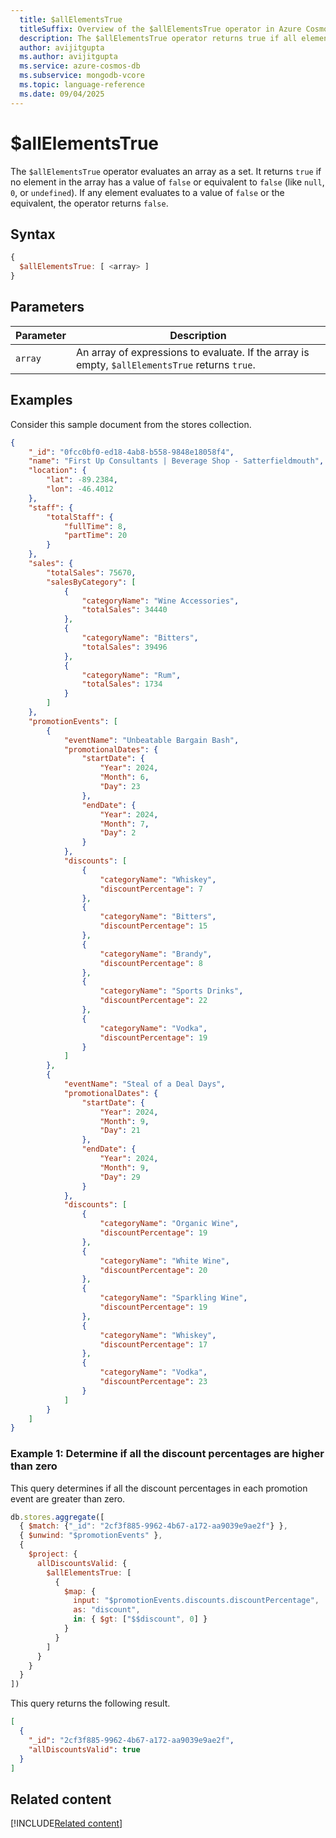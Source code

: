 ```yaml
---
  title: $allElementsTrue
  titleSuffix: Overview of the $allElementsTrue operator in Azure Cosmos DB for MongoDB (vCore)
  description: The $allElementsTrue operator returns true if all elements in an array evaluate to true.
  author: avijitgupta
  ms.author: avijitgupta
  ms.service: azure-cosmos-db
  ms.subservice: mongodb-vcore
  ms.topic: language-reference
  ms.date: 09/04/2025
---
```


# $allElementsTrue

The `$allElementsTrue` operator evaluates an array as a set. It returns `true` if no element in the array has a value of `false` or equivalent to `false` (like `null`, `0`, or `undefined`). If any element evaluates to a value of `false` or the equivalent, the operator returns `false`.

## Syntax

```javascript
{
  $allElementsTrue: [ <array> ]
}
```

## Parameters

| Parameter | Description |
| --- | --- |
| `array` | An array of expressions to evaluate. If the array is empty, `$allElementsTrue` returns `true`. |

## Examples

Consider this sample document from the stores collection.

```json
{
    "_id": "0fcc0bf0-ed18-4ab8-b558-9848e18058f4",
    "name": "First Up Consultants | Beverage Shop - Satterfieldmouth",
    "location": {
        "lat": -89.2384,
        "lon": -46.4012
    },
    "staff": {
        "totalStaff": {
            "fullTime": 8,
            "partTime": 20
        }
    },
    "sales": {
        "totalSales": 75670,
        "salesByCategory": [
            {
                "categoryName": "Wine Accessories",
                "totalSales": 34440
            },
            {
                "categoryName": "Bitters",
                "totalSales": 39496
            },
            {
                "categoryName": "Rum",
                "totalSales": 1734
            }
        ]
    },
    "promotionEvents": [
        {
            "eventName": "Unbeatable Bargain Bash",
            "promotionalDates": {
                "startDate": {
                    "Year": 2024,
                    "Month": 6,
                    "Day": 23
                },
                "endDate": {
                    "Year": 2024,
                    "Month": 7,
                    "Day": 2
                }
            },
            "discounts": [
                {
                    "categoryName": "Whiskey",
                    "discountPercentage": 7
                },
                {
                    "categoryName": "Bitters",
                    "discountPercentage": 15
                },
                {
                    "categoryName": "Brandy",
                    "discountPercentage": 8
                },
                {
                    "categoryName": "Sports Drinks",
                    "discountPercentage": 22
                },
                {
                    "categoryName": "Vodka",
                    "discountPercentage": 19
                }
            ]
        },
        {
            "eventName": "Steal of a Deal Days",
            "promotionalDates": {
                "startDate": {
                    "Year": 2024,
                    "Month": 9,
                    "Day": 21
                },
                "endDate": {
                    "Year": 2024,
                    "Month": 9,
                    "Day": 29
                }
            },
            "discounts": [
                {
                    "categoryName": "Organic Wine",
                    "discountPercentage": 19
                },
                {
                    "categoryName": "White Wine",
                    "discountPercentage": 20
                },
                {
                    "categoryName": "Sparkling Wine",
                    "discountPercentage": 19
                },
                {
                    "categoryName": "Whiskey",
                    "discountPercentage": 17
                },
                {
                    "categoryName": "Vodka",
                    "discountPercentage": 23
                }
            ]
        }
    ]
}
```

### Example 1: Determine if all the discount percentages are higher than zero

This query determines if all the discount percentages in each promotion event are greater than zero.

```javascript
db.stores.aggregate([
  { $match: {"_id": "2cf3f885-9962-4b67-a172-aa9039e9ae2f"} },
  { $unwind: "$promotionEvents" },
  {
    $project: {
      allDiscountsValid: {
        $allElementsTrue: [
          {
            $map: {
              input: "$promotionEvents.discounts.discountPercentage",
              as: "discount",
              in: { $gt: ["$$discount", 0] }
            }
          }
        ]
      }
    }
  }
])
```

This query returns the following result.

```json
[
  {
    "_id": "2cf3f885-9962-4b67-a172-aa9039e9ae2f",
    "allDiscountsValid": true
  }
]
```

## Related content

[!INCLUDE[Related content](../includes/related-content.md)]
